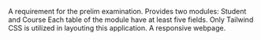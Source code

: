 A requirement for the prelim examination.
Provides two modules: Student and Course
Each table of the module have at least five fields.
Only Tailwind CSS is utilized in layouting this application.
A responsive webpage.
